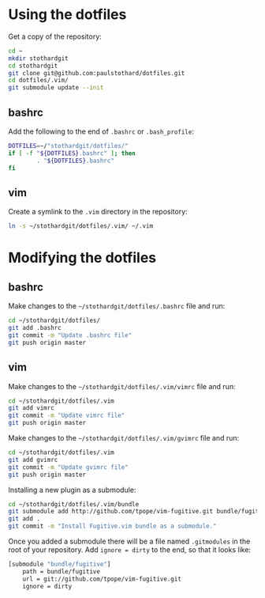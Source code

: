 # Using the dotfiles

Get a copy of the repository:

```bash
cd ~
mkdir stothardgit
cd stothardgit
git clone git@github.com:paulstothard/dotfiles.git
cd dotfiles/.vim/
git submodule update --init
```

## bashrc

Add the following to the end of `.bashrc` or `.bash_profile`:

```bash
DOTFILES=~/"stothardgit/dotfiles/"
if [ -f "${DOTFILES}.bashrc" ]; then
        . "${DOTFILES}.bashrc"
fi
```

## vim

Create a symlink to the `.vim` directory in the repository:

```bash
ln -s ~/stothardgit/dotfiles/.vim/ ~/.vim
```

# Modifying the dotfiles

## bashrc

Make changes to the `~/stothardgit/dotfiles/.bashrc` file and run:

```bash
cd ~/stothardgit/dotfiles/
git add .bashrc
git commit -m "Update .bashrc file"
git push origin master
```

## vim

Make changes to the `~/stothardgit/dotfiles/.vim/vimrc` file and run:

```bash
cd ~/stothardgit/dotfiles/.vim
git add vimrc
git commit -m "Update vimrc file"
git push origin master
```

Make changes to the `~/stothardgit/dotfiles/.vim/gvimrc` file and run:

```bash
cd ~/stothardgit/dotfiles/.vim
git add gvimrc
git commit -m "Update gvimrc file"
git push origin master
```

Installing a new plugin as a submodule:

```bash
cd ~/stothardgit/dotfiles/.vim/bundle
git submodule add http://github.com/tpope/vim-fugitive.git bundle/fugitive
git add .
git commit -m "Install Fugitive.vim bundle as a submodule."
```

Once you added a submodule there will be a file named `.gitmodules` in the root of your repository. Add `ignore = dirty` to the end, so that it looks like:

```bash
[submodule "bundle/fugitive"]
    path = bundle/fugitive
    url = git://github.com/tpope/vim-fugitive.git
    ignore = dirty
```